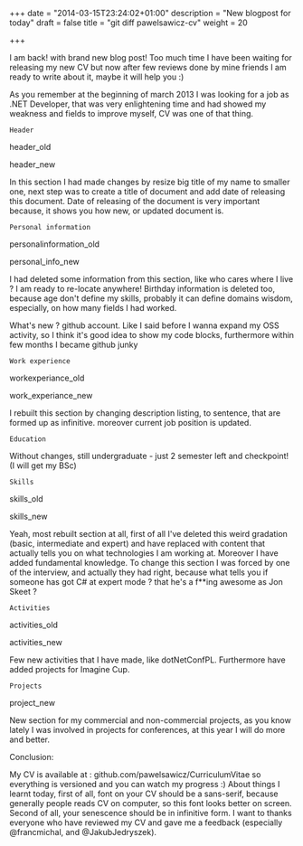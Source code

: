 +++
date = "2014-03-15T23:24:02+01:00"
description = "New blogpost for today"
draft = false
title = "git diff pawelsawicz-cv"
weight = 20

+++

I am back! with brand new blog post! Too much time I have been waiting for releasing my new CV but now after few reviews done by mine friends I am ready to write about it, maybe it will help you :)

As you remember at the beginning of march 2013 I was looking for a job as .NET Developer, that was very enlightening time and had showed my weakness and fields to improve myself, CV was one of that thing.

    Header

header_old

header_new

In this section I had made changes by resize big title of my name to smaller one, next step was to create a title of document and add date of releasing this document. Date of releasing of the document is very important because, it shows you how new, or updated document is.

    Personal information

 personalinformation_old

personal_info_new

I had deleted some information from this section, like who cares where I live ? I am ready to re-locate anywhere! Birthday information is deleted too, because age don't define my skills, probably it can define domains wisdom, especially, on how many fields I had worked.

What's new ? github account. Like I said before I wanna expand my OSS activity, so I think it's good idea to show my code blocks, furthermore within few months I became github junky

    Work experience

workexperiance_old

work_experiance_new 

I rebuilt this section by changing  description listing, to sentence, that are formed up as infinitive. moreover current job position is updated.

    Education

Without changes, still undergraduate - just 2 semester left and checkpoint! (I will get my BSc)

    Skills

skills_old

skills_new 

Yeah, most rebuilt section at all, first of all I've deleted this weird gradation (basic, intermediate and expert) and have replaced with content that actually tells you on what technologies I am working at. Moreover I have added fundamental knowledge. To change this section I was forced by one of the interview, and actually they had right, because what tells you if someone has got C# at expert mode ? that he's a f**ing awesome as Jon Skeet ?

    Activities

 activities_old

activities_new

Few new activities that I have made, like dotNetConfPL. Furthermore have added projects for Imagine Cup.

    Projects

project_new

New section for my commercial and non-commercial projects, as you know  lately I was involved in projects for conferences, at this year I will do more and better.

Conclusion:

My CV is available at : github.com/pawelsawicz/CurriculumVitae so everything is versioned and you can watch my progress :) About things I learnt today, first of all, font on your CV should be a sans-serif, because generally people reads CV on computer, so this font looks better on screen. Second of all, your senescence should be in infinitive form. I want to thanks everyone who have reviewed my CV and gave me a feedback (especially @francmichal, and @JakubJedryszek).